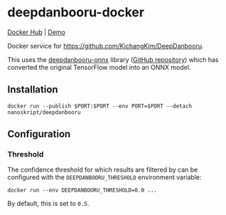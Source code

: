 # deepdanbooru-docker

[Docker Hub](https://hub.docker.com/r/nanoskript/deepdanbooru)
| [Demo](https://deepdanbooru.nanoskript.dev/)

Docker service for <https://github.com/KichangKim/DeepDanbooru>.

This uses the [deepdanbooru-onnx](https://pypi.org/project/deepdanbooru-onnx/) library
([GitHub repository](https://github.com/chinoll/deepdanbooru_onnx)) which has converted
the original TensorFlow model into an ONNX model.

## Installation

```
docker run --publish $PORT:$PORT --env PORT=$PORT --detach nanoskript/deepdanbooru
```

## Configuration

### Threshold

The confidence threshold for which results are filtered by can be configured
with the `DEEPDANBOORU_THRESHOLD` environment variable:

```
docker run --env DEEPDANBOORU_THRESHOLD=0.0 ... 
```

By default, this is set to `0.5`.
